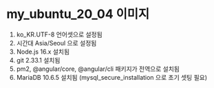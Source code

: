 # my_ubuntu_20_04 이미지
1. ko_KR.UTF-8 언어셋으로 설정됨
2. 시간대 Asia/Seoul 으로 설정됨
3. Node.js 16.x 설치됨
4. git 2.33.1 설치됨
5. pm2, @angular/core, @angular/cli 패키지가 전역으로 설치됨
6. MariaDB 10.6.5 설치됨 (mysql_secure_installation 으로 초기 셋팅 필요)
